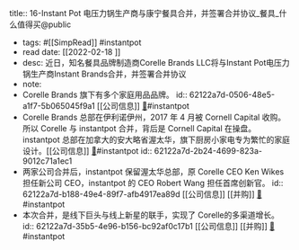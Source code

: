 title:: 16-Instant Pot 电压力锅生产商与康宁餐具合并，并签署合并协议_餐具_什么值得买@public

- tags: #[[SimpRead]] #instantpot
- read date: [[2022-02-18  ]]
- desc: 近日，知名餐具品牌制造商Corelle Brands LLC将与Instant Pot电压力锅生产商Instant Brands合并，并签署合并协议
- note:
- Corelle Brands 旗下有多个家庭用品品牌。
  id:: 62122a7d-0506-48e5-a1f7-5b065045f9a1
  [[公司信息]]   [📌](<http://localhost:7026/reading/16?title=Instant Pot 电压力锅生产商与康宁餐具合并，并签署合并协议_餐具_什么值得买#id=1645175978948>)#instantpot
- Corelle Brands 总部在伊利诺伊州，2017 年 4 月被 Cornell Capital 收购。所以 Corelle 与 instantpot 合并，背后是 Cornell Capital 在操盘。instantpot 总部在加拿大的安大略省渥太华，旗下厨房小家电专为繁忙的家庭设计。[[公司信息]]   [📌](<http://localhost:7026/reading/16?title=Instant Pot 电压力锅生产商与康宁餐具合并，并签署合并协议_餐具_什么值得买#id=1645176093910>)#instantpot
  id:: 62122a7d-2b24-4699-823a-9012c71a1ec1
- 两家公司合并后，instantpot 保留渥太华总部，原 Corelle CEO Ken Wikes 担任新公司 CEO，instantpot 的 CEO Robert Wang 担任首席创新官。
  id:: 62122a7d-b188-49e4-89f7-afb4917ea89d
  [[公司信息]]  [[并购]]   [📌](<http://localhost:7026/reading/16?title=Instant Pot 电压力锅生产商与康宁餐具合并，并签署合并协议_餐具_什么值得买#id=1645176352835>)#instantpot
- 本次合并，是线下巨头与线上新星的联手，实现了 Corelle的多渠道增长。
  id:: 62122a7d-35b5-4e96-b156-bc92af0c17b1
  [[公司信息]]  [[并购]]   [📌](<http://localhost:7026/reading/16?title=Instant Pot 电压力锅生产商与康宁餐具合并，并签署合并协议_餐具_什么值得买#id=1645176513763>)#instantpot